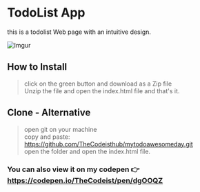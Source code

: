 # TodoList App
this is a todolist Web page with an intuitive design.

![Imgur](https://i.imgur.com/JBUHf1R.png)

## How to Install

> click on the green button and download as a Zip file <br>
> Unzip the file and open the index.html file and that's it.

## Clone - Alternative 

> open git on your machine<br>
> copy and paste: https://github.com/TheCodeisthub/mytodoawesomeday.git<br>
> open the folder and open the index.html file.

### You can also view it on my codepen 👉 https://codepen.io/TheCodeist/pen/dgOOQZ
